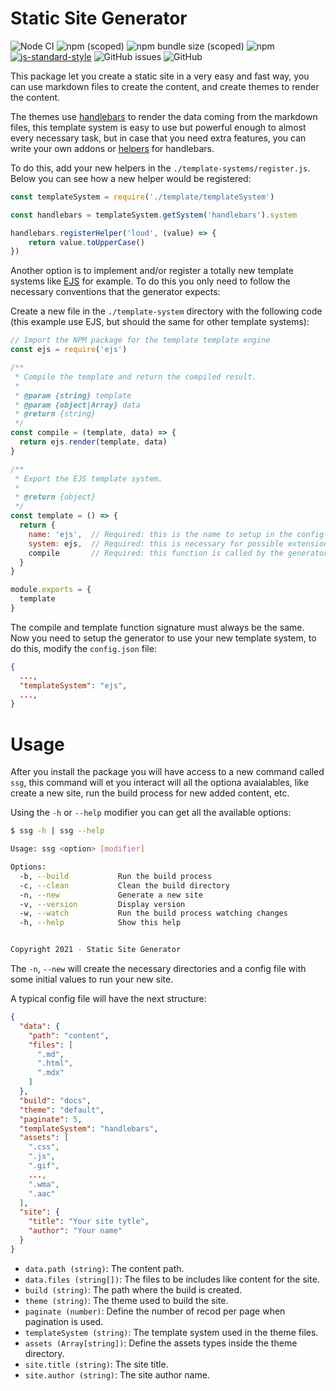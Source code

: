 # Static Site Generator

![Node CI](https://github.com/aagamezl/static-site-generator/workflows/Node%20CI/badge.svg)
![npm (scoped)](https://img.shields.io/npm/v/@devnetic/static-site-generator)
![npm bundle size (scoped)](https://img.shields.io/bundlephobia/minzip/@devnetic/static-site-generator?color=red)
![npm](https://img.shields.io/npm/dt/@devnetic/static-site-generator)
[![js-standard-style](https://img.shields.io/badge/code%20style-standard-brightgreen.svg?style=flat-square)](https://github.com/feross/standard)
![GitHub issues](https://img.shields.io/bitbucket/issues/aagamezl/static-site-generator)
![GitHub](https://img.shields.io/github/license/aagamezl/static-site-generator)

This package let you create a static site in a very easy and fast way, you can use markdown files to create the content, and create themes to render the content.

The themes use [handlebars](https://handlebarsjs.com/) to render the data coming from the markdown files, this template system is easy to use but powerful enough to almost every necessary task, but in case that you need extra features, you can write your own addons or [helpers](https://handlebarsjs.com/guide/#custom-helpers) for handlebars.

To do this, add your new helpers in the `./template-systems/register.js`.  Below you can see how a new helper would be registered:

```javascript
const templateSystem = require('./template/templateSystem')

const handlebars = templateSystem.getSystem('handlebars').system

handlebars.registerHelper('loud', (value) => {
    return value.toUpperCase()
})
```

Another option is to implement and/or register a totally new template systems like [EJS](https://ejs.co/) for example.  To do this you only need to follow the necessary conventions that the generator expects:

Create a new file in the `./template-system` directory with the following code (this example use EJS, but should the same for other template systems):

```javascript
// Import the NPM package for the template template engine
const ejs = require('ejs')

/**
 * Compile the template and return the compiled result.
 *
 * @param {string} template
 * @param {object|Array} data
 * @return {string}
 */
const compile = (template, data) => {
  return ejs.render(template, data)
}

/**
 * Export the EJS template system.
 *
 * @return {object}
 */
const template = () => {
  return {
    name: 'ejs',  // Required: this is the name to setup in the config file
    system: ejs,  // Required: this is necessary for possible extensions
    compile       // Required: this function is called by the generator
  }
}

module.exports = {
  template
}
```

The compile and template function signature must always be the same.  Now you need to setup the generator to use your new template system, to do this, modify the `config.json` file:

```json
{
  ...,
  "templateSystem": "ejs",
  ...,
}
```

# Usage

After you install the package you will have access to a new command called `ssg`, this command will et you interact will all the optiona avaialables, like create a new site, run the build process for new added content, etc.

Using the `-h` or `--help` modifier you can get all the available options:

```bash
$ ssg -h | ssg --help

Usage: ssg <option> [modifier]

Options:
  -b, --build           Run the build process
  -c, --clean           Clean the build directory
  -n, --new             Generate a new site
  -v, --version         Display version
  -w, --watch           Run the build process watching changes
  -h, --help            Show this help


Copyright 2021 - Static Site Generator
```

The `-n`, `--new` will create the necessary directories and a config file with some initial values to run your new site.

A typical config file will have the next structure:

```json
{
  "data": {
    "path": "content",
    "files": [
      ".md",
      ".html",
      ".mdx"
    ]
  },
  "build": "docs",
  "theme": "default",
  "paginate": 5,
  "templateSystem": "handlebars",
  "assets": [
    ".css",
    ".js",
    ".gif",
    ...,
    ".wma",
    ".aac"
  ],
  "site": {
    "title": "Your site tytle",
    "author": "Your name"
  }
}
```

- `data.path (string)`: The content path.
- `data.files (string[])`: The files to be includes like content for the site.
- `build (string)`: The path where the build is created.
- `theme (string)`: The theme used to build the site.
- `paginate (number)`: Define the number of recod per page when pagination is used.
- `templateSystem (string)`: The template system used in the theme files.
- `assets (Array[string])`: Define the assets types inside the theme directory.
- `site.title (string)`: The site title.
- `site.author (string)`: The site author name.
